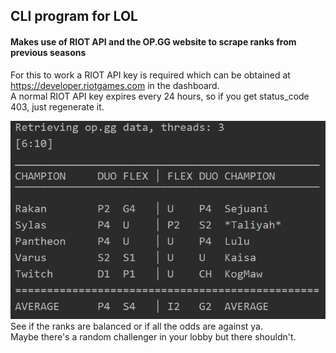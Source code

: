 ## CLI program for LOL
#### Makes use of RIOT API and the OP.GG website to scrape ranks from previous seasons
For this to work a RIOT API key is required which can be obtained at https://developer.riotgames.com in the dashboard.
<br>
A normal RIOT API key expires every 24 hours, so if you get status_code 403, just regenerate it.


![ranks](img/scoreboard.png)
<br>
See if the ranks are balanced or if all the odds are against ya. <br>
Maybe there's a random challenger in your lobby but there shouldn't.
